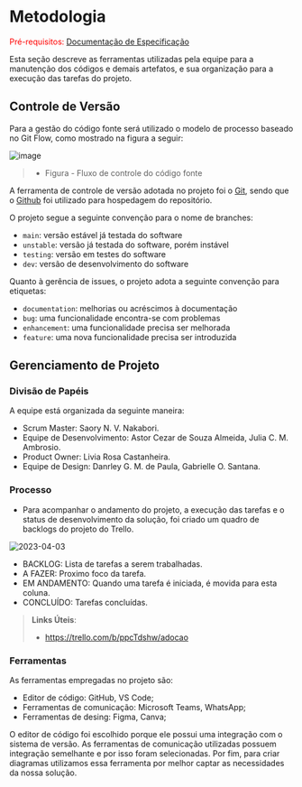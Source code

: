 
# Metodologia

<span style="color:red">Pré-requisitos: <a href="2-Especificação do Projeto.md"> Documentação de Especificação</a></span>

Esta seção descreve as ferramentas utilizadas pela equipe para a manutenção dos códigos e demais artefatos, e sua organização para a execução das tarefas do projeto.

## Controle de Versão

Para a gestão do código fonte será utilizado o modelo de processo baseado no Git Flow, como mostrado na figura a seguir:

![image](https://user-images.githubusercontent.com/108501459/229656717-b2d7f34e-275f-4b46-bb8c-d2c8ce92470a.png)

> - Figura - Fluxo de controle do código fonte


A ferramenta de controle de versão adotada no projeto foi o
[Git](https://git-scm.com/), sendo que o [Github](https://github.com)
foi utilizado para hospedagem do repositório.

O projeto segue a seguinte convenção para o nome de branches:

- `main`: versão estável já testada do software
- `unstable`: versão já testada do software, porém instável
- `testing`: versão em testes do software
- `dev`: versão de desenvolvimento do software

Quanto à gerência de issues, o projeto adota a seguinte convenção para
etiquetas:

- `documentation`: melhorias ou acréscimos à documentação
- `bug`: uma funcionalidade encontra-se com problemas
- `enhancement`: uma funcionalidade precisa ser melhorada
- `feature`: uma nova funcionalidade precisa ser introduzida



## Gerenciamento de Projeto

### Divisão de Papéis

 A equipe está organizada da seguinte maneira:
 - Scrum Master: Saory N. V. Nakabori. 
 - Equipe de Desenvolvimento: Astor Cezar de Souza Almeida, Julia C. M. Ambrosio.
 - Product Owner: Livia Rosa Castanheira.
 - Equipe de Design: Danrley G. M. de Paula, Gabrielle O. Santana.

### Processo

- Para acompanhar o andamento do projeto, a execução das tarefas e o status de desenvolvimento da solução, foi criado um quadro de backlogs do projeto do Trello.

![2023-04-03](https://user-images.githubusercontent.com/108501459/229648074-cdc17ec2-988c-45be-a7a2-f47f650d3d9a.png)

- BACKLOG: Lista de tarefas a serem trabalhadas.
- A FAZER: Proximo foco da tarefa.
- EM ANDAMENTO: Quando uma tarefa é iniciada, é movida para esta coluna.
- CONCLUÍDO: Tarefas concluídas.


 


> **Links Úteis**:
> - https://trello.com/b/ppcTdshw/adocao


### Ferramentas

As ferramentas empregadas no projeto são:

- Editor de código: GitHub, VS Code;
- Ferramentas de comunicação: Microsoft Teams, WhatsApp;
- Ferramentas de desing: Figma, Canva;

O editor de código foi escolhido porque ele possui uma integração com o
sistema de versão. As ferramentas de comunicação utilizadas possuem
integração semelhante e por isso foram selecionadas. Por fim, para criar
diagramas utilizamos essa ferramenta por melhor captar as
necessidades da nossa solução.


